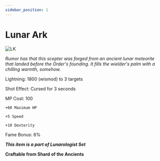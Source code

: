 ```yaml
---
sidebar_position: 1
---
```


# Lunar Ark

![LK](https://vwiki.valorserver.com/api/item/picture/lunar%20ark)

<i>Rumor has that this scepter was forged from an ancient lunar meteorite that landed before the Order's founding. It fills the wielder's palm with a chilling warmth, somehow.</i>

Lightning: 1800 (wismod) to 3 targets

Shot Effect: Cursed for 3 seconds 

MP Cost: 100

    +60 Maximum HP
    
    +5 Speed
    
    +10 Dexterity

Fame Bonus: 8%

***This item is a part of Lunarologist Set***

**Craftable from Shard of the Ancients**
